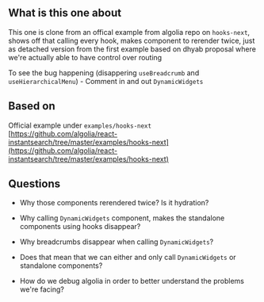## What is this one about

This one is clone from an offical example from algolia repo on `hooks-next`, shows off that calling every hook, makes component to rerender twice, just as detached version from the first example based on dhyab proposal where we're actually able to have control over routing

To see the bug happening (disappering `useBreadcrumb` and `useHierarchicalMenu`) - Comment in and out `DynamicWidgets`

## Based on

Official example under `examples/hooks-next` [https://github.com/algolia/react-instantsearch/tree/master/examples/hooks-next](https://github.com/algolia/react-instantsearch/tree/master/examples/hooks-next)

## Questions

- Why those components rerendered twice? Is it hydration?
- Why calling `DynamicWidgets` component, makes the standalone components using hooks disappear?
- Why breadcrumbs disappear when calling `DynamicWidgets`?

- Does that mean that we can either and only call `DynamicWidgets` or standalone components?
- How do we debug algolia in order to better understand the problems we're facing?

